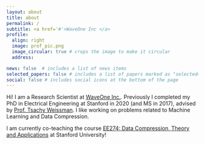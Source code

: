 ```yaml
---
layout: about
title: about
permalink: /
subtitle: <a href='#'>WaveOne Inc </a>
profile:
  align: right
  image: prof_pic.png
  image_circular: true # crops the image to make it circular
  address: 

news: false  # includes a list of news items
selected_papers: false # includes a list of papers marked as "selected={true}"
social: false # includes social icons at the bottom of the page
---
```

Hi! I am a Research  Scientist at [WaveOne Inc.](). Previously I completed my PhD in Electrical Engineering at Stanford in 2020 (and MS in 2017), advised by [Prof. Tsachy Weissman](). I like working on problems related to Machine Learning and Data Compression. 

I am currently co-teaching the course [EE274: Data Compression, Theory and Applications](https://stanforddatacompressionclass.github.io/Fall22/) at Stanford University!

